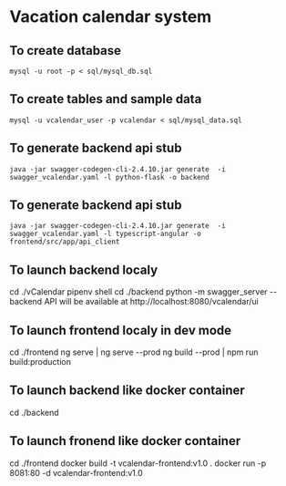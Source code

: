 # Vacation calendar system

## To create database
```
mysql -u root -p < sql/mysql_db.sql
```

## To create tables and sample data
```
mysql -u vcalendar_user -p vcalendar < sql/mysql_data.sql
```
## To generate backend api stub
```
java -jar swagger-codegen-cli-2.4.10.jar generate  -i swagger_vcalendar.yaml -l python-flask -o backend
```

## To generate backend api stub
```
java -jar swagger-codegen-cli-2.4.10.jar generate  -i swagger_vcalendar.yaml -l typescript-angular -o frontend/src/app/api_client
```

## To launch backend localy
cd ./vCalendar
pipenv shell
cd ./backend 
python -m swagger_server
-- backend API will be available at http://localhost:8080/vcalendar/ui

## To launch frontend localy in dev mode
cd ./frontend
ng serve | ng serve --prod
ng build --prod | npm run build:production

## To launch backend like docker container
cd ./backend

## To launch fronend like docker container
cd ./frontend
docker build -t vcalendar-frontend:v1.0 .
docker run -p 8081:80 -d vcalendar-frontend:v1.0

